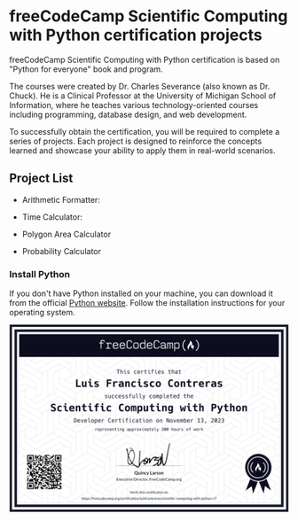 # freeCodeCamp Scientific Computing with Python certification projects

freeCodeCamp Scientific Computing with Python certification is based on "Python for everyone" book and program.

The courses were created by Dr. Charles Severance (also known as Dr. Chuck). He is a Clinical Professor at the University of Michigan School of Information, where he teaches various technology-oriented courses including programming, database design, and web development.

To successfully obtain the certification, you will be required to complete a series of projects. Each project is designed to reinforce the concepts learned and showcase your ability to apply them in real-world scenarios.

## Project List

* Arithmetic Formatter:

* Time Calculator:

* Polygon Area Calculator

* Probability Calculator

### Install Python

If you don't have Python installed on your machine, you can download it from the official [Python website](https://www.python.org/downloads/). Follow the installation instructions for your operating system.

![Cert](./img/cert.png)
